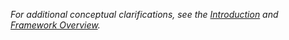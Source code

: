 *For additional conceptual clarifications, see the [Introduction](../01-pattern-realism/1-pattern-realism.md) and [Framework Overview](../../README.md).*
